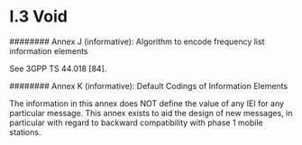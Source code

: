 
I.3 Void
========

########  Annex J (informative): Algorithm to encode frequency list information elements

See 3GPP TS 44.018 \[84\].

########  Annex K (informative): Default Codings of Information Elements

The information in this annex does NOT define the value of any IEI for
any particular message. This annex exists to aid the design of new
messages, in particular with regard to backward compatibility with phase
1 mobile stations.
